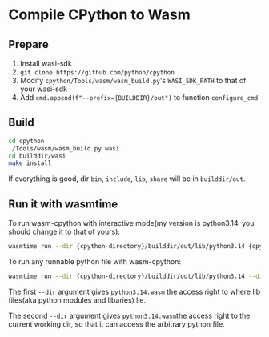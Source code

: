 # Compile CPython to Wasm
## Prepare
1. Install wasi-sdk
2. `git clone https://github.com/python/cpython`
3. Modify `cpython/Tools/wasm/wasm_build.py`'s `WASI_SDK_PATH` to that of your wasi-sdk
4. Add `cmd.append(f"--prefix={BUILDDIR}/out")` to function `configure_cmd`

## Build
```bash
cd cpython
./Tools/wasm/wasm_build.py wasi
cd builddir/wasi
make install
```
If everything is good, dir `bin`, `include`, `lib`, `share` will be in `builddir/out`.

## Run it with wasmtime
To run wasm-cpython with interactive mode(my version is python3.14, you should change it to that of yours):
```bash
wasmtime run --dir {cpython-directory}/builddir/out/lib/python3.14 {cpython-directory}/builddir/out/bin/python3.14.wasm
```
To run any runnable python file with wasm-cpython:
```bash
wasmtime run --dir {cpython-directory}/builddir/out/lib/python3.14 --dir .::/code {cpython-directory}/builddir/out/bin/python3.14.wasm -- /code/{your_code.py}
```
The first `--dir` argument gives `python3.14.wasm` the access right to where lib files(aka python modules and libaries) lie. 

The second `--dir` argument gives `python3.14.wasm`the access right to the current working dir, so that it can access the arbitrary python file.
